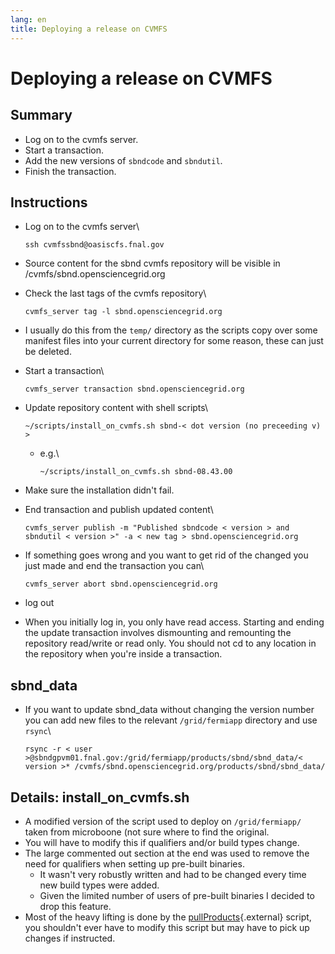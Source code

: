 ```yaml
---
lang: en
title: Deploying a release on CVMFS
---
```




Deploying a release on CVMFS
============================================================================



Summary
----------------------------------

-   Log on to the cvmfs server.
-   Start a transaction.
-   Add the new versions of `sbndcode` and `sbndutil`.
-   Finish the transaction.



Instructions
--------------------------------------------

-   Log on to the cvmfs server\

        ssh cvmfssbnd@oasiscfs.fnal.gov

-   Source content for the sbnd cvmfs repository will be visible in
    /cvmfs/sbnd.opensciencegrid.org

-   Check the last tags of the cvmfs repository\

        cvmfs_server tag -l sbnd.opensciencegrid.org

-   I usually do this from the `temp/` directory as the scripts copy
    over some manifest files into your current directory for some
    reason, these can just be deleted.

-   Start a transaction\

        cvmfs_server transaction sbnd.opensciencegrid.org

-   Update repository content with shell scripts\

        ~/scripts/install_on_cvmfs.sh sbnd-< dot version (no preceeding v) >

    -   e.g.\

            ~/scripts/install_on_cvmfs.sh sbnd-08.43.00

-   Make sure the installation didn\'t fail.

-   End transaction and publish updated content\

        cvmfs_server publish -m "Published sbndcode < version > and sbndutil < version >" -a < new tag > sbnd.opensciencegrid.org

-   If something goes wrong and you want to get rid of the changed you
    just made and end the transaction you can\

        cvmfs_server abort sbnd.opensciencegrid.org

-   log out

-   When you initially log in, you only have read access. Starting and
    ending the update transaction involves dismounting and remounting
    the repository read/write or read only. You should not cd to any
    location in the repository when you\'re inside a transaction.



sbnd\_data
---------------------------------------

-   If you want to update sbnd\_data without changing the version number
    you can add new files to the relevant `/grid/fermiapp` directory and
    use `rsync`\

        rsync -r < user >@sbndgpvm01.fnal.gov:/grid/fermiapp/products/sbnd/sbnd_data/< version >* /cvmfs/sbnd.opensciencegrid.org/products/sbnd/sbnd_data/



Details: install\_on\_cvmfs.sh
----------------------------------------------------------------------------

-   A modified version of the script used to deploy on `/grid/fermiapp/`
    taken from microboone (not sure where to find the original.
-   You will have to modify this if qualifiers and/or build types
    change.
-   The large commented out section at the end was used to remove the
    need for qualifiers when setting up pre-built binaries.
    -   It wasn\'t very robustly written and had to be changed every
        time new build types were added.
    -   Given the limited number of users of pre-built binaries I
        decided to drop this feature.
-   Most of the heavy lifting is done by the
    [pullProducts](https://scisoft.fnal.gov/scisoft/bundles/tools/pullProducts){.external}
    script, you shouldn\'t ever have to modify this script but may have
    to pick up changes if instructed.
